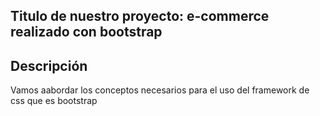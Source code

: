 ## Titulo de nuestro proyecto: e-commerce realizado con bootstrap

## Descripción

Vamos aabordar los conceptos necesarios para el uso del framework
de css que es bootstrap